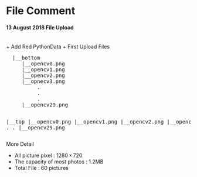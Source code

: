 # File Comment 
<h4> 13 August 2018 File Upload </h4>  </br>
    + Add Red PythonData 
    + First Upload Files
<pre>
  |__bottom
     |__opencv0.png
     |__opencv1.png
     |__opencv2.png
     |__opnecv3.png
          .
          .
          .
     |__opencv29.png
     
  |__top
     |__opencv0.png
     |__opencv1.png
     |__opencv2.png
     |__opencv3.png
           .
           .
           .
     |__opencv29.png
</pre>

More Detail </br>
+ All picture pixel : 1280 × 720        </br>
+ The capacity of most photos : 1.2MB   </br>
+ Total File : 60 pictures              </br>
